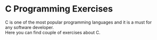 # C Programming Exercises
C is one of the most popular programming languages and it is a must for any software developer.</br>
Here you can find couple of exercises about C.
